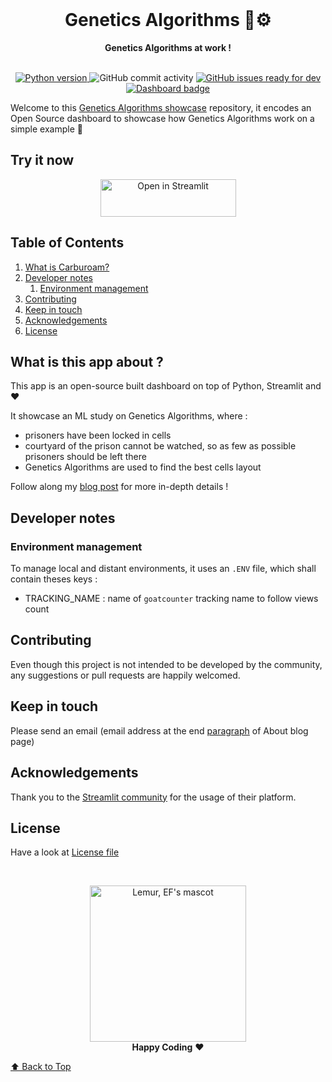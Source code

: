 <div align="center">
  <br>
  <h1>Genetics Algorithms 🧬⚙️</h1>
  <strong>Genetics Algorithms at work !</strong>
</div>
<br>
<p align="center">
 <!-- add python version badge -->
  <a href="https://github.com/Emilien-Foissotte/ml-genetics-algorithm-app/blob/main/uv.lock">
    <img src="https://img.shields.io/badge/python-3.11-red?logo=python" alt="Python version">
  </a>
  <img src="https://img.shields.io/github/commit-activity/w/emilien-foissotte/ml-genetics-algorithm-app" alt="GitHub commit activity">
  <a href="https://github.com/emilien-foissotte/ml-genetics-algorithm-app/issues?q=is%3Aissue+is%3Aopen+label%3A%22ready+for+dev%22">
    <img src="https://img.shields.io/github/issues/emilien-foissotte/ml-genetics-algorithm-app/ready for dev" alt="GitHub issues ready for dev">
  </a>
  <a href="https://ml-genetic-algorithms.streamlit.app/demo">
    <img src="https://img.shields.io/badge/dashboard-live-blue?logo=python" alt="Dashboard badge">
  </a>
</p>

Welcome to this [Genetics Algorithms showcase](https://ml-genetic-algorithms.streamlit.app/about) repository, it
encodes an Open Source dashboard to showcase how Genetics Algorithms work on a simple example 🧬

## Try it now

<p align="center">
    <a href="https://ml-genetic-algorithms.streamlit.app/demo" target="_blank"><img src="https://static.streamlit.io/badges/streamlit_badge_black_white.svg" alt="Open in Streamlit" style="height: 60px !important;width: 217px !important;">
    </a>
</p>

## Table of Contents

1. [What is Carburoam?](#what-is-carburoam)
2. [Developer notes](#developer-notes)
   1. [Environment management](#environment-management)
3. [Contributing](#contributing)
4. [Keep in touch](#keep-in-touch)
5. [Acknowledgements](#acknowledgements)
6. [License](#license)

## What is this app about ?

This app is an open-source built dashboard on top of Python, Streamlit and ❤️

It showcase an ML study on Genetics Algorithms, where :

- prisoners have been locked in cells
- courtyard of the prison cannot be watched, so as few as possible prisoners should be left there
- Genetics Algorithms are used to find the best cells layout

Follow along my [blog post](https://emilien-foissotte.github.io/fr/posts/2023/10/genetic-algorithm/?utm_campaign=GAGithub)
for more in-depth details !

## Developer notes

### Environment management

To manage local and distant environments, it uses an `.ENV` file, which shall contain theses keys :

- TRACKING_NAME : name of `goatcounter` tracking name to follow views count

## Contributing

Even though this project is not intended to be developed by the community, any suggestions or pull requests are happily welcomed.

## Keep in touch

Please send an email (email address at the end [paragraph](https://emilien-foissotte.github.io/me/) of About blog page)

## Acknowledgements

Thank you to the [Streamlit community](https://streamlit.io/) for the
usage of their platform.

## License

Have a look at [License file](https://github.com/Emilien-Foissotte/ml-genetics-algorithm-app/blob/main/LICENSE.txt)

<br>

<p align="center">
  <img alt="Lemur, EF's mascot" width="250px" src="https://emilienfoissotte.fr/public/sharefolder/lemur.jpg">
  <br>
  <strong>Happy Coding</strong> ❤️
</p>

[⬆ Back to Top](#table-of-contents)
